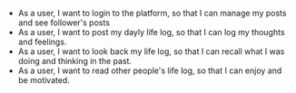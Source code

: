 - As a user, I want to login to the platform, so that I can manage my posts and see follower's posts
- As a user, I want to post my dayly life log, so that I can log my thoughts and feelings.
- As a user, I want to look back my life log, so that I can recall what I was doing and thinking in the past.
- As a user, I want to read other people's life log, so that I can enjoy and be motivated.

